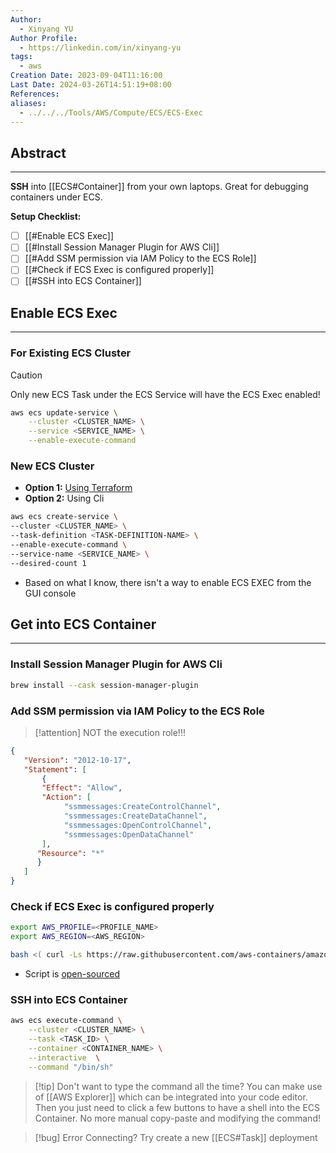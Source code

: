 ```yaml
---
Author:
  - Xinyang YU
Author Profile:
  - https://linkedin.com/in/xinyang-yu
tags:
  - aws
Creation Date: 2023-09-04T11:16:00
Last Date: 2024-03-26T14:51:19+08:00
References: 
aliases:
  - ../../../Tools/AWS/Compute/ECS/ECS-Exec
---
```

## Abstract
---
**SSH** into [[ECS#Container]] from your own laptops. Great for debugging containers under ECS.

**Setup Checklist:**
- [ ] [[#Enable ECS Exec]]
- [ ] [[#Install Session Manager Plugin for AWS Cli]]
- [ ] [[#Add SSM permission via IAM Policy to the ECS Role]]
- [ ] [[#Check if ECS Exec is configured properly]]
- [ ] [[#SSH into ECS Container]]

## Enable ECS Exec
---
### For Existing ECS Cluster

>[!caution]
> Only new ECS Task under the ECS Service will have the ECS Exec enabled!


```bash "<CLUSTER_NAME>" "<SERVICE_NAME>"
aws ecs update-service \
    --cluster <CLUSTER_NAME> \
    --service <SERVICE_NAME> \
    --enable-execute-command
```


### New ECS Cluster
- **Option 1:** [Using Terraform](https://registry.terraform.io/providers/hashicorp/aws/latest/docs/resources/ecs_service#enable_execute_command)
- **Option 2:** Using Cli
```bash /<CLUSTER_NAME>/ /<TASK-DEFINITION-NAME>/ /<SERVICE_NAME>/ /1/
aws ecs create-service \
--cluster <CLUSTER_NAME> \
--task-definition <TASK-DEFINITION-NAME> \
--enable-execute-command \
--service-name <SERVICE_NAME> \
--desired-count 1
``` 
- Based on what I know, there isn't a way to enable ECS EXEC from the GUI console
## Get into ECS Container
---
### Install Session Manager Plugin for AWS Cli
```bash
brew install --cask session-manager-plugin
```

### Add SSM permission via IAM Policy to the ECS Role

>[!attention] NOT the execution role!!!

```json
{
   "Version": "2012-10-17",
   "Statement": [
       {
       "Effect": "Allow",
       "Action": [
            "ssmmessages:CreateControlChannel",
            "ssmmessages:CreateDataChannel",
            "ssmmessages:OpenControlChannel",
            "ssmmessages:OpenDataChannel"
       ],
      "Resource": "*"
      }
   ]
}
```


### Check if ECS Exec is configured properly

```bash /<PROFILE_NAME>/ /<AWS_REGION>/ /<CLUSTER_NAME>/ /<TASK_ID>/
export AWS_PROFILE=<PROFILE_NAME>
export AWS_REGION=<AWS_REGION>

bash <( curl -Ls https://raw.githubusercontent.com/aws-containers/amazon-ecs-exec-checker/main/check-ecs-exec.sh ) <CLUSTER_NAME> <TASK_ID>
```
- Script is [open-sourced](https://github.com/aws-containers/amazon-ecs-exec-checker)
### SSH into ECS Container

```bash /<CLUSTER_NAME>/ /<TASK_ID>/ /<CONTAINER_NAME>/
aws ecs execute-command \
	--cluster <CLUSTER_NAME> \
	--task <TASK_ID> \
	--container <CONTAINER_NAME> \
	--interactive  \
	--command "/bin/sh" 
```

>[!tip] Don't want to type the command all the time?
>You can make use of [[AWS Explorer]] which can be integrated into your code editor. Then you just need to click a few buttons to have a shell into the ECS Container. No more manual copy-paste and modifying the command!

>[!bug] Error Connecting?
>Try create a new [[ECS#Task]] deployment